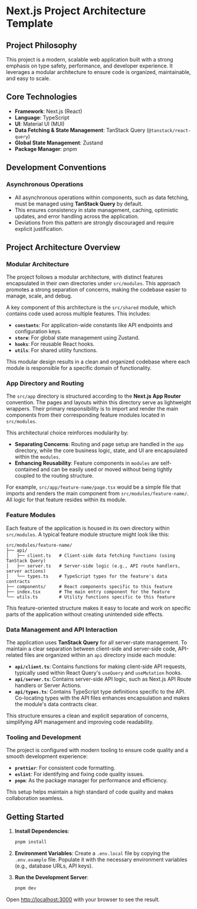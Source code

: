 # Next.js Project Architecture Template

## Project Philosophy

This project is a modern, scalable web application built with a strong emphasis on type safety, performance, and developer experience. It leverages a modular architecture to ensure code is organized, maintainable, and easy to scale.

## Core Technologies

-   **Framework**: Next.js (React)
-   **Language**: TypeScript
-   **UI**: Material UI (MUI)
-   **Data Fetching & State Management**: TanStack Query (`@tanstack/react-query`)
-   **Global State Management**: Zustand
-   **Package Manager**: pnpm

## Development Conventions

### Asynchronous Operations

-   All asynchronous operations within components, such as data fetching, must be managed using **TanStack Query** by default.
-   This ensures consistency in state management, caching, optimistic updates, and error handling across the application.
-   Deviations from this pattern are strongly discouraged and require explicit justification.

## Project Architecture Overview

### Modular Architecture

The project follows a modular architecture, with distinct features encapsulated in their own directories under `src/modules`. This approach promotes a strong separation of concerns, making the codebase easier to manage, scale, and debug.

A key component of this architecture is the `src/shared` module, which contains code used across multiple features. This includes:

-   **`constants`**: For application-wide constants like API endpoints and configuration keys.
-   **`store`**: For global state management using Zustand.
-   **`hooks`**: For reusable React hooks.
-   **`utils`**: For shared utility functions.

This modular design results in a clean and organized codebase where each module is responsible for a specific domain of functionality.

### App Directory and Routing

The `src/app` directory is structured according to the **Next.js App Router** convention. The pages and layouts within this directory serve as lightweight wrappers. Their primary responsibility is to import and render the main components from their corresponding feature modules located in `src/modules`.

This architectural choice reinforces modularity by:

-   **Separating Concerns**: Routing and page setup are handled in the `app` directory, while the core business logic, state, and UI are encapsulated within the `modules`.
-   **Enhancing Reusability**: Feature components in `modules` are self-contained and can be easily used or moved without being tightly coupled to the routing structure.

For example, `src/app/feature-name/page.tsx` would be a simple file that imports and renders the main component from `src/modules/feature-name/`. All logic for that feature resides within its module.

### Feature Modules

Each feature of the application is housed in its own directory within `src/modules`. A typical feature module structure might look like this:

```
src/modules/feature-name/
├── api/
│   ├── client.ts   # Client-side data fetching functions (using TanStack Query)
│   ├── server.ts   # Server-side logic (e.g., API route handlers, server actions)
│   └── types.ts    # TypeScript types for the feature's data contracts
├── components/     # React components specific to this feature
├── index.tsx       # The main entry component for the feature
└── utils.ts        # Utility functions specific to this feature
```

This feature-oriented structure makes it easy to locate and work on specific parts of the application without creating unintended side effects.

### Data Management and API Interaction

The application uses **TanStack Query** for all server-state management. To maintain a clear separation between client-side and server-side code, API-related files are organized within an `api` directory inside each module:

-   **`api/client.ts`**: Contains functions for making client-side API requests, typically used within React Query's `useQuery` and `useMutation` hooks.
-   **`api/server.ts`**: Contains server-side API logic, such as Next.js API Route handlers or Server Actions.
-   **`api/types.ts`**: Contains TypeScript type definitions specific to the API. Co-locating types with the API files enhances encapsulation and makes the module's data contracts clear.

This structure ensures a clean and explicit separation of concerns, simplifying API management and improving code readability.

### Tooling and Development

The project is configured with modern tooling to ensure code quality and a smooth development experience:

-   **`prettier`**: For consistent code formatting.
-   **`eslint`**: For identifying and fixing code quality issues.
-   **`pnpm`**: As the package manager for performance and efficiency.

This setup helps maintain a high standard of code quality and makes collaboration seamless.

## Getting Started

1.  **Install Dependencies**:
    ```bash
    pnpm install
    ```

2.  **Environment Variables**:
    Create a `.env.local` file by copying the `.env.example` file. Populate it with the necessary environment variables (e.g., database URLs, API keys).

3.  **Run the Development Server**:
    ```bash
    pnpm dev
    ```

Open [http://localhost:3000](http://localhost:3000) with your browser to see the result.
